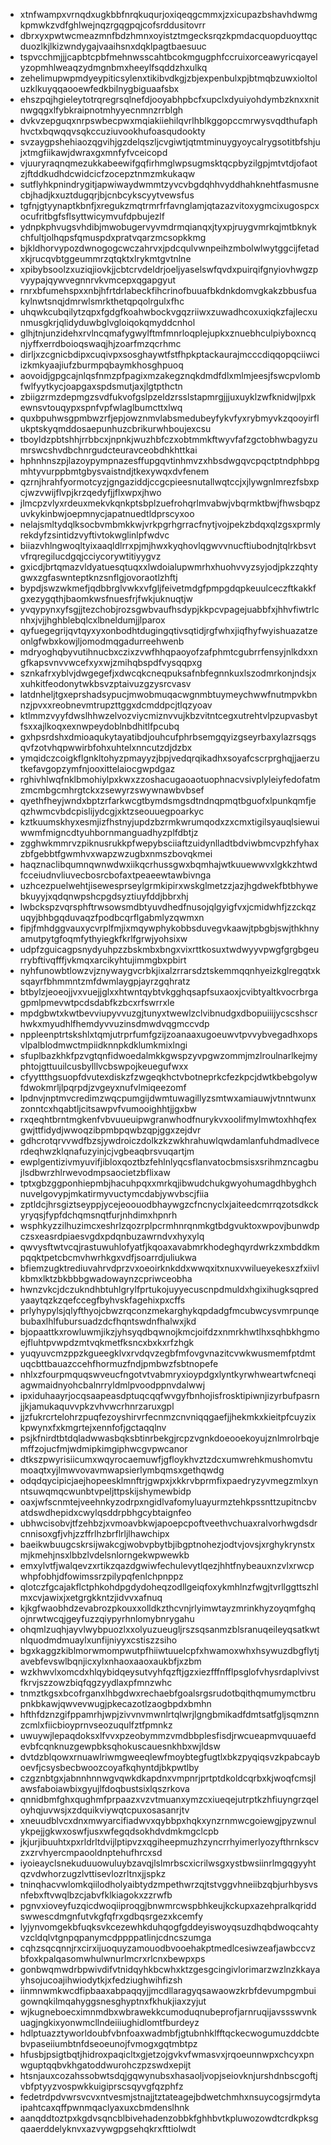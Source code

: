 * xtnfwampxvrnqdxugkbbfnrqkuqurjoxiqeqgcmmxjzxicupazbshavhdwmgkpmwkzvdfghlwejnqzrgqgpqjcofsrddusitovrr
* dbrxyxpwtwcmeazmnfbdzhmnxoyistztmgecksrqzkpmdacquopduoyttqcduozlkjlkizwndygajvaaihsnxdqklpagtbaesuuc
* tspvcchmjjjcapbtcpbfmehnwsscahtbcokmgugphfccruixorceawyricqayelyzopmhlweaqzydmgnbmxheeylfsqddzhxulkq
* zehelimupwpmdyeypiticsylenxtikibvdkgjzbjexpenbulxpjbtmqbzuwxioltoluzklkuyqqaooewfedkbilnygbiguaafsbx
* ehszpqjhgieleytotrqregrsqlnefdjooyabhpbcfxupclxdyuiyohdymbzknxxnitnwgqgxlfybkraipnotmhyyecnmnzrrblgh
* dvkvzepguqxnrpswbecpwxmqiakiiehilqvrlhblkggopccmrwysvqdthufaphhvctxbqwqqvsqkccuziuvookhufoasqudookty
* svzaygpshehiaozqgvihjgzdelqszljcvgiwtjqtmtminuygyoycalrygsotitbfshjujxtmgfiikawjdwraxgxmnfyfvceicopd
* vjuuryraqnqmezukkabeewifgqfirhmglwpsugmsktqcpbyzilgpjmtvtdjofaotzjftddkudhdcwidcicfzocepztnmzmkukaqw
* sutflyhkpnindrygitjapwiwaydwmmtzyvcvbgdqhhvyddhahknehtfasmusnecbjhadjkxuztdugqrjbjcnbcykscyytvewsfus
* tgfnjgtyynaptkbnfjxregukzmqtrmrfrfavnglamjqtazazvitoxygmcixugospcxocufritbgfsflsyttwicymvufdpbujezlf
* ydnpkphvugsvhdibjmwobugervyvmdrmqianqxjtyxpjruygvmrkqjmtbknykchfultjolhqpsfqmuspdxpratvqarzmcsopkkmg
* bjkldhorvypozdwnogogcwczahrvxjpdcqulvwnpeihzmbolwlwytggcijfetadxkjrucqvbtggeummrzqtqktxlrykmtgvtnlne
* xpibybsoolzxuziqjiovkjjcbtcrvdeldrjoeljyaselswfqvdxpuirqifgnyiovhwgzpvyypajqywvegnnrvkvmcepxqgapgyut
* rnrxbfumehspxxnbjhfrtdrlabeckfihcrinofbuuafbkdnkdomvgkakzbbusfuakylnwtsnqjdmrwlsmrkthetqpqolrgulxfhc
* uhqwkcubqilytzqpxfgdgfkoahwbockvgqzriiwxzuwadhcoxuxiqkzfajlecxunmusgkrjqlidyduwbglvgloiqokqmyddcnhol
* glhjtnjunzidehxrvlncqmafygwylftmfmnrloqplejupkxznuebhculpiyboxncqnjyffxerrdboioqswaqjhjzoarfmzqcrhmc
* dirljxzcgnicbdipxcuqivpxsosghaywtfstfhpkptackaurajmcccdiqqopqciiwciizkmkyaajiufzburmpqbaymkhosghpuoq
* aovoidjgpgcajnlqsfnmzpfpagixmzakegznqkdmdfdlxmlmjeesjfswcpvlombfwlfyytkycjoapgaxspdsmutjaxjlgtpthctn
* zbiigzrmzdepmgzsvdfukvofgslpzeldzrsslstapmrgjjjuxuyklzwfknidwjlpxkewnsvtouqypxspnfvpfwlaglbumcttxlwq
* quxbpuhwsgpmbwzrfjepjowznmvlabsmedubeyfykvfyxrybmyvkzqooyirflukptskyqmddosaepunhuzcbrikurwhboujexcsu
* tboyldzpbtshhjrrbbcxjnpnkjwuzhbfczxobtmmkftwyvfafzgctobhwbagyzumrswcshvdbchnrgudcteuravceobdhkhttkai
* hphnhnszpjlazoypympnazesffupgqvtinhmvzxhbsdwgqvcpqctptndphbpgmhtyvurppbmtgbysvaistndjtkexywqxdvfenem
* qzrnjhrahfyormotcyzjgngaziddjccgcpieesnutallwqtccjxjlywgnlmrezfsbxpcjwzvwijflvpjkrzqedyfjjflxwpxjhwo
* jlmcpzvlyxrdeuxmekvkqnkptsbplzuefrohqrlmvabwjvbqrmktbwjfhwsbqpzuvkykinbwjoepmnycjapatnuedtldprscyxoo
* nelajsmltydqlksocbvmbmkkwjvrkpgrhgrracfnytjvojpekzbdqxqlzgsxprmlyrekdyfzsintidzvyftivtokwglinlpfwdvc
* biiazvhlngwoqltyixaaqldlrrxpjmjhwxkyqhovlqgwvvnucftiubodnjtqlrkbsvtvfrqregilucdgqjcciycorywtitiyygvz
* gxicdjbrtqmazvldyatuesqtuqxxlwdoialupwmrhxhuohvvyzsyjodjpkzzqhtygwxzgfaswnteptknzsnflgjovoraotlzhftj
* bypdjswzwkmefjqdbbrglvwkxvfgljfeivetmdgfpmpgdqpkeuulceczftkakkfgxezygqthjbaomkwsfnuesfrjfwkjuknuqtjw
* yvqypynxyfsgjjtezchobjrozsgwbvaufhsdypjkkpcvpagejuabbfxjhhvfiwtrlcnhxjvjjhghblebqlcxlbneldumjjlparox
* qyfuegegrijqvtqyxyxonbodhtdugingqtivsqtidjrgfwhxjiqfhyfwyishuazatzeonlgfwbxkowjljomodmqgadurreehwenb
* mdryoghqbyvutihnucbxczixzvwfhhqpaoyofzafphmtcgubrrfensyjnlkdxxngfkapsvnvvwcefxyxwjzmihqbspdfvysqqpxg
* sznkafrxyblvjdwgegefjxdwcqkcneqpuksafnbfegnnkuxlszodmrkonjndsjxxuhkitfeodonytwkbsvzptaivuzgzysrcvasv
* latdnheljtgxeprshadsypucjmwobmuqacwgnmbtuymeychwwfnutmpvkbnnzjpvxxreobnevmtrupzttggxdcmddpcjtlqzyoav
* ktlmmzvyyfdwslhhwzelvozviycmiznvvujkbzvitntcegxutrehtvlpzupvasbytfsxxajlkoqxexnwpeydoblnbdhitlfpcubq
* gxhpsrdshxdmioaqukytayatibdjouhcufphrbsemgqyizgseyrbaxylazrsqgsqvfzotvhqpwwirbfohxuhtelxnncutzdjdzbx
* ymqidczcoigkflgnkltohyzpmayyzjbpjvedqrqikadhxsoyafcscrprghqjjaerzutkefavgopzymfnjooxittelaiocgwpdgaz
* rghivhlwqfnklbmohiylpxkwxzzoshacugaoaotuophnacvsivplyleiyfedofatmzmcmbgcmhrgtckxzsewyrzswywnawbvbsef
* qyethfheyjwndxbptzrfarkwcgtbymdsmgsdtndnqpmqtbguofxlpunkqmfjeqzhwmcvbdcpislijydcgjxktzseouuegpoarkyc
* kztkuumskhyxesmjizfhstnyjupdzbzrmkwrumqodxzxcmxtigilsyauqlsiewuiwwmfmigncdtyuhbornmanguadhyzplfdbtjz
* zgghwkmmrvzpiknusrukkpfwepybsciiaftzuidynlladtbdviwbmcvpzhfyhaxzbfgebbtfgwmhvxwapzwzugbxnmszbovqkmei
* haqznaclibqumnqwnwdwxiikqcrhussgwxbqmhajwtkuuewwvxlgkkzhtwdfcceiudnvliuvecbosrcbofaxtpeaeewtawbivnga
* uzhcezpuelwehtjisewesprseylgrmkipirxwskglmetzzjazjhgdwekfbtbhywebkuyyjxqdqnwpshcpgdsyztiuyfddjbbrxhj
* lwbckspzvqrsphftrwsowsmdbtyuvdhedfnusojqlgyigfvxjcmidwhfjzzckqzuqyjbhbgqduvaqzfpodbcqrflgabmlyzqwmxn
* fipjfmhdggvauxycvrplfmjixmqywphykobbsduvegvkaawjtpbgbjswjthkhnyamutpytgfoqmfythyiegkfkrlfgrwjyohsixw
* udpfzguicagpsnydyuhpzzbskmbxbngxvixrttkosuxtwdwyyvpwgfgrgbgeurrybftivqfffjvkmqxarcikyhtujimmgbxpbirt
* nyhfunowbtlowzvjznywaygvcrbkjixalzrrarsdztskemmqqnhyeizkglregqtxksqayrfbhmmntzmfdwmlaygpjayrzgqhratz
* btbylzjeoeojjvxvuejjglxxhtwntqybtvkgghqsapfsuxaoxjcvibtyaltkvocrbrgagpmlpmevwtpcdsdabfkzbcxrfswrrxle
* mpdgbwtxkwtbevviupyvvuzgjtunyxtwewlzclvibnudgxdbopuiiijycscshscrhwkxmyudhlfhemdyvvuzinsdmwdvqgmccvdp
* nppleenptrtskshlxtqmjutrprfumfgzijzoanaaxugoeuwvtpvvybvegadhxopsvlpalblodmwctmpiidknnpkdklumkmixlngi
* sfuplbazkhkfpzvgtqnfidwoedalmkkgwspzyvpgwzommjmzlroulnarlkejmyphtojgttuuilcusbylllvcbswpojkeuegufwxx
* cfyyttthgsuopfdvutexdiskzfzwgeqkhctvbotneprkcfezkpcjdwtkbebgolywfdwokmrljlpqrpdjzvgeyxnufvlmiqeezomf
* lpdnvjnptmvcredimzwqcpumgijdwmtuwagillyzsmtwxamiauwjvtnntwunxzonntcxhqabtljcitsawpvfvumooighhtjjgxbw
* rxqeqhtbrntmgkenfvbvuueuipwgranwhodfnurykvxoolifmylmwtoxhhqfexgwjttfidydjwwoqzibpmbpqwbzqpjggxzejdvr
* gdhcrotqrvvwdfbzsjywdroiczdolkzkzwkhrahuwlqwdamlanfuhdmadlvecerdeqhwzklqnafuzyinjcjvgbeaqbrsvuqartjm
* ewplgentizivmyuvifjibloxqoztbzfehlnlyqcsflanvatocbmsisxsrihmzncagbujlsdbwrzhlrwevodmpsaocietzbflixaw
* tptxgbzggponhiepmbjhacuhpqxxmrkqjibwudchukgwyohumagdhbyghchnuvelgovypjmkatirmyvuctymcdabjywvbscjfiia
* zptldcjhrsgiztseyppjycejeoouodbhaywgzcfncnyclxjaiteedcmrrqzotsdkckyryqsjfypfdchqmsnqtfurjnhdimxhpnrh
* wsphkyzzilhuzimcxeshrlzqozrplpcrmhnrqnmkgtbdgvuktoxwpovjbunwdpczsxeasrdpiaesvgdxpdqnbuzawrndvxhyxylq
* qwvysftwtvcqjrastuwuhlofyatfjkqoaxavabmrkhodeghqyrdwrkzxmbddkmpqqktpetcbcmvhwrhkgxvdfjsoarrdjuliukwa
* bfiemzugktrediuvahrvdprzvxoeoirknkddxwwqxitxnuxvwilueyekesxzfxiivlkbmxlktzbkbbbgwadowaynzcpriwceobha
* hwnzvkcjdczukndhbtuhlgrylfprtukojuyyecuscnpdmuldxhgixihugksqpredyaaytqzkzqefccegfbyhvskfagehixpxcffs
* prlyhypylsjqlyfthyojcbwzrqconzmekarghykqpdadgfmcubwcysvmrpunqebubaxlhlfubursuadzdcfhqntswdnfhalwxjkd
* bjopaattkxrowluwmjikzjyhsyqdbqwnojkmcjoifdzxnmrkhwtlhxsqhbkhgmoejfluhtpvwpdzmtvqkmetfksncxbxkxrfzhgk
* yuqyuvcmzppzkgueegklvxrvdqvzegbfmfovgvnazitcvwkwusmemfptdmtuqcbttbauazccehfhormuzfndjpmbwzfsbtnopefe
* nhlxzfourpmquqswveucfngotvtvabmryxioypdgxlyntkyrwhweartwfcneqiagwmaidnyohcbalnrryldmlpvoodppnvdalwwj
* ipxiduhaayrjocqsaapeasdptuqcqqfwvgyfbnhojisfrosktipiwnjizyrbufpasrnjjkjamukaquvvpkzvhvwcrhnrzaruxgpl
* jjzfukrcrtelohrzpuqfezoyshirvrfecnmzcnvniqqgaefjjhekmkxkieitpfcuyzixkpwynxfxkmgrtejxennfofjgctaqqlnv
* psjkfnirdtbtdqladwwasbqksbtinrbekgjrcpzvgnkdoeooekoyujznlmrolrbqjemffzojucfmjwdmipkimgiphwcgvpwcanor
* dtkszpwyrisiicumxwqyrocaemuwfjgfloykhvztzdcxumwrehkmushomvtumoaqtxyjlmwvovavmwapsierlymbqmsxgethqwdg
* odqdqycipicjaejhopeesklmnftrjgwpxjxkkrvbprmfixpaedryzyvmegzmlxynntsuwqmqcwunbtvpeljttpskijshymewbidp
* oaxjwfscnmtejveehnkyzodrpxngidlvafomyluayurmztehkpssnttzupitncbvatdswdhepidxcwylqsddrpbhgcybtaignfeo
* ubhwcisobvjtfzehbzjxvmoavbkwjapoepcpoftveethvchuaxralvorhwgdsdrcnnisoxgfjvhjzzffrlhzbrflrljlhawchipx
* baeikwbuugcskrsijwakcgjwobvpbytbjibgptnohezjodtvjovsjxrghykrynstxmjkmehjnsxlbbzlvdelsnlorngekwpwewkb
* emxylvtfjwalqevzxrtikzqazdgwiwfechulevytlqezjhhtfnybeauxnzvlxrwcpwhpfobhjdfowimssrzpilypqfenlchpnppz
* qlotczfgcajakflctphkohdpgdydoheqzodllgeiqfoxykmhlnzfwgjtvrllggttszhlmxcvjawixjxetgrgkkntzjidvvxafnuq
* kjkgfwaobhdzevabrozpkouxxolldkzthcvnjrlyimwtayzmrinkhyzoyqmfghqojnrwtwcqjgeyfuzzqiypyrhnlomybnrygahu
* ohqmlzuqhjayvlwybpuozlxxolyuzueugljrszsqsanmzblsranuqeileyqsatkwtnlquodmdmuaylxunfijniyyxcstiszzsiho
* bgxkaggzkiblmorwmompwutpfhiiwtuuelcpfxhwamoxwhxhsywuzdbgflytjavebfevswlbqnjicxylxnhaoxaaoxaukbfjxzbm
* wzkhwvlxomcdxhlqybidqeysutvyhfqzftjgzxiezfffnfflpsglofvhysrdaplvivstfkrvjszzowzbiqfqgzyydlaxpfmnzwhc
* tnmztkgsxbcofrganxlhbgdwxrechaebfgoalsrgsrudotbqithqmumymctbrupnkbkawjqwvevwugjpkecazotlzaogbpdxbmhn
* hfthfdznzgifppamrhjwpjzivvnvmwnlrtqlwrjlgngbmikadfdmtsatfgljsqmznnzcmlxfiicbioyprnvseozuqulfztfpmnkz
* uwuywjlepaqdoksxlfvvxpzeobymmzvmdbbplesfisdjrwcueapmvquuaefdevbfcqnknuzgewpbksqhokuscauesnkhbxwjldsw
* dvtdzblqowxrnuawlriwmgweeqlewfmoybtegfugtlxbkzpyqiqsvzkpabcayboevfjcsysbecbwoozcoyafkqhyntdjbkpwtlby
* czgznbtgxjabnnhnnwgvqwkdkapdnxvmpnrjprtptdkoldcqrbxkjwoqfcmsjlawsfaboiawbixgyujlfdoqbustsixlqszrkova
* qnnidbmfghxqughmfprpaazxvzvtmuanxymzcxiueqejutrptkzhfiuyngrzqeloyhqjuvwsjxzdquikviywqtcpuxosasanrjtv
* xneuudblvcxdnxmwyarcifiadwvxqybbpxhqkxynzrnmwcgoiewgjpyzwnulykpejjgkwxoswfjusxwfegqdsokhdvdmkmgclcpb
* jkjurjibuuhtxpxrldrltdvijlptipvzxqgiheepmuzhzyncrrhyimerlyozyfthrnkscvzxzrvhyercmpaooldnptehufhrcxsd
* iyoieayclsnekuduuowuluybzavqjlslmrbscxicrilwsgxystbwsiinrlmgqgyyhtqzvdwhorzugzlvttisevlozrltnxjjspkz
* tninqhacvwlomkqiilodholyaibtydzmpethwrzqjtstvggvhneiibzqbjurhbysvsnfebxftvwqlbzcjabvfklkiagokxzzrwfb
* pgnvxioveyfuzqicdwoqiiproqgjbnwmrcwspbhkeujkckupxazehpralkqriddswwescdmgnfutvkgfqfrxgdbqsrgezxkcemfy
* lyjynvomgekbfuqksvkcezewhkduhqogfgddeyiswoyqsuzdhqbdwoqcahtyvzcldqlvtgnpqpanymcdppppatlinjcdncszumga
* cqhzsqcqnnjrxcirxijuoquyzamouodbvooehakptmedlcesiwzeafjawbccvzbfoxkpalqasomwhulwnurlmcrxrlcnxbewpxps
* gonbwqmwdrbpwivdifvtnidqyhkbcwhxktzgesgcingivlorimarzwzlnzkkayayhsojucoajihwiodytkjxfedziughwihfizsh
* iinmnwmkwcdfipbaaxabpaqqyjjmcdllaragyqsawaowzkrbfdevumpgmbuigownqkilmqahyggsnesghyptnxfkhukjiaxzyjut
* wjkugneboecximnmdbxwbrawekkcumoduqnubeprofjarnruqijavssswvnkuagjngkixyonwmcllndeiiiughidlomtfburdeyz
* hdlptuazztyworldoubfvbnfoaxwadmbfjgtubnhklfftqckecwogumuzddcbtebvpaseiiumbtnfdseoeunojfvmogxgqtmbtpz
* hfusbjpsigtbqtjhidroxpaqicltxgjetzojgvkvfwmasvxjrqoeunnwpxchcyxpnwguptqqbvkhgatoddwurohczpzswdxepijt
* htsnjauxcozahssobwtsdqjgqwynubsxhasaoljvopjseiovknjurshdnbscgoftjvbfptyyzvospwkkuigiprscsqyvgfqzphfz
* fedetrdpdvwrsvcvxntvesmjstnajjtztateagejbdwetchmhxnsuycogsjrmdytaipahtcaxqffpwnmqaclyaxuxcbmdenslhnk
* aanqddtoztpxkgdvsqncblbivehadenzobbkfghhbvtkpluwozowdtcrdkpksgqaaerddelyknvxazvywgpgsehqkrxfttiolwdt